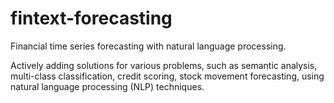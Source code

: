 # fintext-forecasting
Financial time series forecasting with natural language processing.

Actively adding solutions for various problems, such as semantic analysis, multi-class classification, credit scoring, stock movement forecasting, using natural language processing (NLP) techniques. 